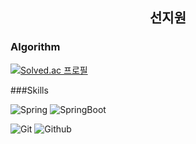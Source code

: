 <!--타이틀 부분-->
<div align="center">
  <h2>선지원</h2>
</div>

### Algorithm

[![Solved.ac 프로필](http://mazassumnida.wtf/api/v2/generate_badge?boj=tjswldnjs126)](https://solved.ac/tjswldnjs126)


###Skills

![Spring](https://img.shields.io/badge/spring-%236DB33F.svg?style=for-the-badge&logo=spring&logoColor=white)
![SpringBoot](https://img.shields.io/badge/SpringBoot-6DB33F?style=for-the-badge&logo=Spring&logoColor=white)

![Git](https://img.shields.io/badge/git-F05033.svg?style=for-the-badge&logo=git&logoColor=white)
![Github](https://img.shields.io/badge/github-181717.svg?style=for-the-badge&logo=github&logoColor=white)
